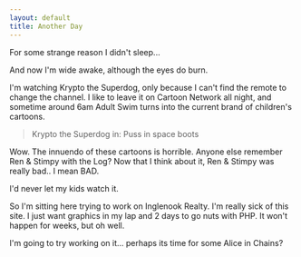 ```yaml
---
layout: default
title: Another Day
---
```


For some strange reason I didn't sleep...

And now I'm wide awake, although the eyes do burn.

I'm watching Krypto the Superdog, only because I can't find the remote to
change the channel. I like to leave it on Cartoon Network all night, and
sometime around 6am Adult Swim turns into the current brand of children's
cartoons.

> Krypto the Superdog in: Puss in space boots

Wow. The innuendo of these cartoons is horrible. Anyone else remember Ren &
Stimpy with the Log? Now that I think about it, Ren & Stimpy was really
bad.. I mean BAD.

I'd never let my kids watch it.

So I'm sitting here trying to work on Inglenook Realty. I'm really sick of
this site. I just want graphics in my lap and 2 days to go nuts with PHP. It
won't happen for weeks, but oh well.

I'm going to try working on it... perhaps its time for some Alice in Chains?
